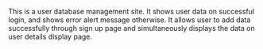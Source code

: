 This is a user database management site. It shows user data on successful login, and shows error alert message otherwise. It allows user to add data successfully through sign up page and simultaneously displays the data on user details display page.
